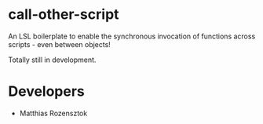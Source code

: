 call-other-script
==========

An LSL boilerplate to enable the synchronous invocation of functions across scripts - 
even between objects!

Totally still in development.

Developers
==========
- Matthias Rozensztok